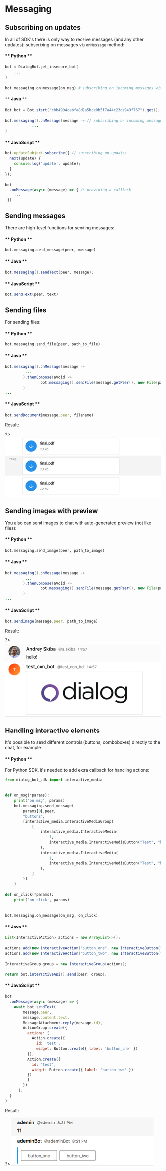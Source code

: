 # Messaging

## Subscribing on updates

In all of SDK's there is only way to receive messages (and any other updates): subscribing on messages via ``onMessage`` method:

<!-- tabs:start -->

#### ** Python **

```python
bot = DialogBot.get_insecure_bot(
    ...
)

bot.messaging.on_message(on_msg) # subscribing on incoming messages with callback
```

#### ** Java **

```java
Bot bot = Bot.start("cbb4994cabfa8d2a5bce0b5f7a44c23da943f767").get();

bot.messaging().onMessage(message -> // subscribing on incoming messages with callback
            ...
)
```

#### ** JavaScript **

```javascript
bot.updateSubject.subscribe({ // subscribing on updates
  next(update) {
    console.log('update', update);
  }
});

bot
  .onMessage(async (message) => { // providing a callback
    ...
 })
```

<!-- tabs:end -->


## Sending messages

There are high-level functions for sending messages:

<!-- tabs:start -->

#### ** Python **

```python
bot.messaging.send_message(peer, message)
```

#### ** Java **

```java
bot.messaging().sendText(peer, message);
```

#### ** JavaScript **

```javascript
bot.sendText(peer, text)
```

<!-- tabs:end -->

## Sending files

For sending files:

<!-- tabs:start -->

#### ** Python **

```python
bot.messaging.send_file(peer, path_to_file)
```

#### ** Java **

```java
bot.messaging().onMessage(message ->
         ...
        ).thenCompose(aVoid ->
                bot.messaging().sendFile(message.getPeer(), new File(path_to_file))
        )
...
```

#### ** JavaScript **

```javascript
bot.sendDocument(message.peer, filename)
```

<!-- tabs:end -->

Result:

?> ![](files.png)

## Sending images with preview

You also can send images to chat with auto-generated preview (not like files):

<!-- tabs:start -->

#### ** Python **

```python
bot.messaging.send_image(peer, path_to_image)
```

#### ** Java **

```java
bot.messaging().onMessage(message ->
         ...
        ).thenCompose(aVoid ->
                bot.messaging().sendFile(message.getPeer(), new File(path_to_file))
        )
...
```

#### ** JavaScript **

```javascript
bot.sendImage(message.peer, path_to_image)
```

<!-- tabs:end -->

Result:

?> ![](images.png)

## Handling interactive elements

It's possible to send different controls (buttons, comboboxes) directly to the chat, for example:

<!-- tabs:start -->

#### ** Python **

For Python SDK, it's needed to add extra callback for handling actions:

```python
from dialog_bot_sdk import interactive_media


def on_msg(*params):
    print('on msg', params)
    bot.messaging.send_message(
        params[0].peer,
        "buttons",
        [interactive_media.InteractiveMediaGroup(
            [
                interactive_media.InteractiveMedia(
                    1,
                    interactive_media.InteractiveMediaButton("Test", "button_one")
                ),
                interactive_media.InteractiveMedia(
                    1,
                    interactive_media.InteractiveMediaButton("Test", "button_two")
                ),
            ]
        )]
    )

def on_click(*params):
    print('on click', params)


bot.messaging.on_message(on_msg, on_click)

```

#### ** Java **

```java
List<InteractiveAction> actions = new ArrayList<>();

actions.add(new InteractiveAction("button_one", new InteractiveButton("button_one", "button_one")));
actions.add(new InteractiveAction("button_two", new InteractiveButton("button_two", "button_two")));

InteractiveGroup group = new InteractiveGroup(actions);

return bot.interactiveApi().send(peer, group);
```

#### ** JavaScript **

```javascript
bot
  .onMessage(async (message) => {
    await bot.sendText(
        message.peer,
        message.content.text,
        MessageAttachment.reply(message.id),
        ActionGroup.create({
          actions: [
            Action.create({
              id: 'test',
              widget: Button.create({ label: 'button_one' })
          }),
          Action.create({
            id: 'test',
            widget: Button.create({ label: 'button_two' })
          })
          ]
        })
      );
  }
)
```

<!-- tabs:end -->

Result:

?> ![](bots_simple_buttons.png)
